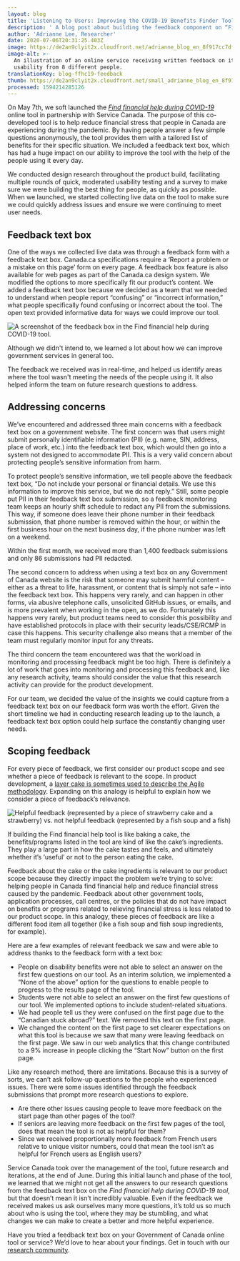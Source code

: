 ```yaml
---
layout: blog
title: 'Listening to Users: Improving the COVID-19 Benefits Finder Tool'
description: ' A blog post about building the feedback component on “Find Financial Help During COVID-19” tool using Canada.ca template. It speaks to the type of feedback we’ve been receiving, and how we''re handling private information that may come in.'
author: 'Adrianne Lee, Researcher'
date: 2020-07-06T20:31:25.403Z
image: https://de2an9clyit2x.cloudfront.net/adrianne_blog_en_8f917cc7df.jpg
image-alt: >-
  An illustration of an online service receiving written feedback on its
  usability from 8 different people.
translationKey: blog-ffhc19-feedback
thumb: https://de2an9clyit2x.cloudfront.net/small_adrianne_blog_en_8f917cc7df.jpg
processed: 1594214285126
---
```

On May 7th, we soft launched the *[Find financial help during COVID-19](http://canada.ca/coronavirus-benefits)* online tool in partnership with Service Canada. The purpose of this co-developed tool is to help reduce financial stress that people in Canada are experiencing during the pandemic. By having people answer a few simple questions anonymously, the tool provides them with a tailored list of benefits for their specific situation. We included a feedback text box, which has had a huge impact on our ability to improve the tool with the help of the people using it every day. 

We conducted design research throughout the product build, facilitating multiple rounds of quick, moderated usability testing and a survey to make sure we were building the best thing for people, as quickly as possible. When we launched, we started collecting live data on the tool to make sure we could quickly address issues and ensure we were continuing to meet user needs.

## Feedback text box

One of the ways we collected live data was through a feedback form with a feedback text box. Canada.ca specifications require a ‘Report a problem or a mistake on this page’ form on every page. A feedback box feature is also available for web pages as part of the Canada.ca design system. We modified the options to more specifically fit our product’s content. We added a feedback text box because we decided as a team that we needed to understand when people report “confusing” or “incorrect information,” what people specifically found confusing or incorrect about the tool. The open text provided informative data for ways we could improve our tool. 

![A screenshot of the feedback box in the Find financial help during COVID-19 tool.](https://de2an9clyit2x.cloudfront.net/adrianne_blog_screenshot_en_611b252695.jpg)

Although we didn't intend to, we learned a lot about how we can improve government services in general too.

The feedback we received was in real-time, and helped us identify areas where the tool wasn't meeting the needs of the people using it. It also helped inform the team on future research questions to address.

## Addressing concerns

We’ve encountered and addressed three main concerns with a feedback text box on a government website. The first concern was that users might submit personally identifiable information (PII) (e.g. name, SIN, address, place of work, etc.) into the feedback text box, which would then go into a system not designed to accommodate PII. This is a very valid concern about protecting people’s sensitive information from harm. 

To protect people’s sensitive information, we tell people above the feedback text box, “Do not include your personal or financial details. We use this information to improve this service, but we do not reply.” Still, some people put PII in their feedback text box submission, so a feedback monitoring team keeps an hourly shift schedule to redact any PII from the submissions.  This way, if someone does leave their phone number in their feedback submission, that phone number is removed within the hour, or within the first business hour on the next business day, if the phone number was left on a weekend. 

Within the first month, we received more than 1,400 feedback submissions and only 86 submissions had PII redacted. 

The second concern to address when using a text box on any Government of Canada website is the risk that someone may submit harmful content – either as a threat to life, harassment, or content that is simply not safe – into the feedback text box.  This happens very rarely, and can happen in other forms, via abusive telephone calls, unsolicited GitHub issues, or emails, and is more prevalent when working in the open, as we do. Fortunately this happens very rarely, but product teams need to consider this possibility and have established protocols in place with their security leads/CSE/RCMP in case this happens. This security challenge also means that a member of the team must regularly monitor input for any threats.

The third concern the team encountered was that the workload in monitoring and processing feedback might be too high. There is definitely a lot of work that goes into monitoring and processing this feedback and, like any research activity, teams should consider the value that this research activity can provide for the product development.

For our team, we decided the value of the  insights we could capture from a feedback text box on our feedback form was worth the effort. Given the short timeline we had in conducting research leading up to the launch,  a feedback text box option could help surface the constantly changing user needs.

## Scoping feedback

For every piece of feedback, we first consider our product scope and see whether a piece of feedback is relevant to the scope.  In product development, a [layer cake is sometimes used to describe the Agile methodology](https://twitter.com/nkkl/status/1066571295784022016). Expanding on this analogy is helpful to explain how we consider a piece of feedback’s relevance.

![Helpful feedback (represented by a piece of strawberry cake and a strawberry) vs. not helpful feedback (represented by a fish soup and a fish)](https://de2an9clyit2x.cloudfront.net/adrianne_blog_infographic_en_187719f594.jpg)

If building the Find financial help tool is like baking a cake, the benefits/programs listed in the tool are kind of like the cake’s ingredients. They play a large part in how the cake tastes and feels, and ultimately whether it’s ‘useful’ or not to the person eating the cake. 

Feedback about the cake or the cake ingredients is relevant to our product scope because they directly impact the problem we’re trying to solve: helping people in Canada find financial help and reduce financial stress caused by the pandemic. Feedback about other government tools, application processes, call centres, or the policies that do not have impact on benefits or programs related to relieving financial stress is less related to our product scope. In this analogy, these pieces of feedback are like a different food item all together (like a fish soup and fish soup ingredients, for example).

Here are a few examples of relevant feedback we saw and were able to address thanks to the feedback form with a text box:

* People on disability benefits were not able to select an answer on the first few questions on our tool. As an interim solution, we implemented a “None of the above” option for the questions to enable people to progress to the results page of the tool. 
* Students were not able to select an answer on the first few questions of our tool. We implemented options to include student-related situations.
* We had people tell us they were confused on the first page due to the “Canadian stuck abroad?” text. We removed this text on the first page.
* We changed the content on the first page to set clearer expectations on what this tool is because we saw that many were leaving feedback on the first page. We saw in our web analytics that this change contributed to a 9% increase in people clicking the “Start Now” button on the first page. 

Like any research method, there are limitations. Because this is a survey of sorts, we can’t ask follow-up questions to the people who experienced issues. There were some issues identified through the feedback submissions that prompt more research questions to explore.

* Are there other issues causing people to leave more feedback on the start page than other pages of the tool?
* If seniors are leaving more feedback on the first few pages of the tool, does that mean the tool is not as helpful for them?
* Since we received proportionally more feedback from French users relative to unique visitor numbers, could that mean the tool isn’t as helpful for French users as English users?

Service Canada took over the management of the tool, future research and iterations, at the end of June. During this initial launch and phase of the tool, we learned that we might not get all the answers to our research questions from the feedback text box on the *Find financial help during COVID-19 tool*, but that doesn’t mean it isn’t incredibly valuable. Even if the feedback we received makes us ask ourselves many more questions, it’s told us so much about who is using the tool, where they may be stumbling, and what changes we can make to create a better and more helpful experience. 

Have you tried a feedback text box on your Government of Canada online tool or service? We’d love to hear about your findings. Get in touch with our [research community](mailto:rc-gc-dr@cds-snc.ca).
